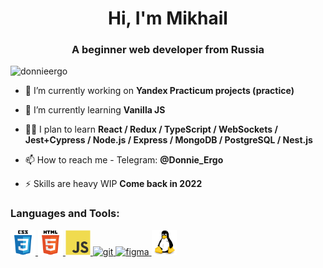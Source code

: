 <h1 align="center">Hi, I'm Mikhail</h1>
<h3 align="center">A beginner web developer from Russia</h3>

<p align="left"> <img src="https://www.codewars.com/users/DonnieErgo/badges/large" alt="donnieergo" /> </p>

- 🔭 I’m currently working on **Yandex Practicum projects (practice)**

- 🌱 I’m currently learning **Vanilla JS**

- 👨‍💻 I plan to learn **React / Redux / TypeScript / WebSockets / Jest+Cypress / Node.js / Express / MongoDB / PostgreSQL / Nest.js**

- 📫 How to reach me - Telegram: **@Donnie_Ergo**

- ⚡ Skills are heavy WIP **Come back in 2022**


<h3 align="left">Languages and Tools:</h3>
<p align="left"> <a href="https://www.w3schools.com/css/" target="_blank"> <img src="https://raw.githubusercontent.com/devicons/devicon/master/icons/css3/css3-original-wordmark.svg" alt="css3" width="40" height="40"/> </a> <a href="https://www.w3.org/html/" target="_blank"> <img src="https://raw.githubusercontent.com/devicons/devicon/master/icons/html5/html5-original-wordmark.svg" alt="html5" width="40" height="40"/> </a> <a href="https://developer.mozilla.org/en-US/docs/Web/JavaScript" target="_blank"> <img src="https://raw.githubusercontent.com/devicons/devicon/master/icons/javascript/javascript-original.svg" alt="javascript" width="40" height="40"/> </a> <a href="https://git-scm.com/" target="_blank"> <img src="https://www.vectorlogo.zone/logos/git-scm/git-scm-icon.svg" alt="git" width="40" height="40"/> </a> <a href="https://www.figma.com/" target="_blank"> <img src="https://www.vectorlogo.zone/logos/figma/figma-icon.svg" alt="figma" width="40" height="40"/> </a> <a href="https://www.linux.org/" target="_blank"> <img src="https://raw.githubusercontent.com/devicons/devicon/master/icons/linux/linux-original.svg" alt="linux" width="40" height="40"/> </a> </p>
